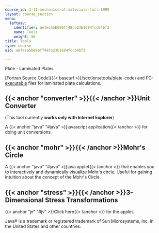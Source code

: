 ```yaml
---
course_id: 3-11-mechanics-of-materials-fall-1999
layout: course_section
menu:
  leftnav:
    identifier: aefeca5b086ff48cb2361694fcc64bf2
    name: Tools
    weight: 50
title: Tools
type: course
uid: aefeca5b086ff48cb2361694fcc64bf2

---
```


Plate - Laminated Plates

[Fortran Source Code]({{< baseurl >}}/sections/tools/plate-code) and [PC-executable](/coursemedia/3-11-mechanics-of-materials-fall-1999/022f196e1d7b501a2e9853c238013b70_plate.exe) files for laminated plate calculations.

{{< anchor "converter" >}}{{< /anchor >}}Unit Converter
-------------------------------------------------------

(This tool currently **works only with Internet Explorer**)

A {{< anchor "java" "#java" >}}javascript application{{< /anchor >}} for doing unit conversions.

{{< anchor "mohr" >}}{{< /anchor >}}Mohr's Circle
-------------------------------------------------

A {{< anchor "java" "#java" >}}java applet{{< /anchor >}} that enables you to interactively and dynamically visualize Mohr's circle. Useful for gaining intuition about the concept of the Mohr's Circle.

{{< anchor "stress" >}}{{< /anchor >}}3-Dimensional Stress Transformations
--------------------------------------------------------------------------

{{< anchor "jv" "#jv" >}}Click here{{< /anchor >}} for the applet.

Java® is a trademark or registered trademark of Sun Microsystems, Inc. in the United States and other countries.